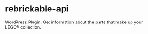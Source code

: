 rebrickable-api
===============

WordPress Plugin: Get information about the parts that make up your LEGO® collection.